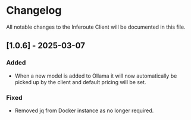 # Changelog

All notable changes to the Inferoute Client will be documented in this file.


## [1.0.6] - 2025-03-07

### Added

- When a new model is added to Ollama it will now automatically be picked up by the client and default pricing will be set.

### Fixed

 - Removed jq from Docker instance as no longer required.
